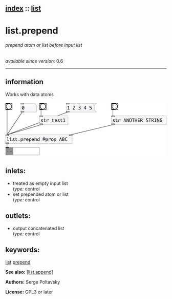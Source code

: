 [index](index.html) :: [list](category_list.html)
---

# list.prepend

###### prepend atom or list before input list

*available since version:* 0.6

---


## information
Works with data atoms


[![example](../examples/img/list.prepend.jpg)](../examples/pd/list.prepend.pd)









## inlets:

* treated as empty input list<br>
_type:_ control
* set prepended atom or list<br>
_type:_ control



## outlets:

* output concatenated list<br>
_type:_ control



## keywords:

[list](keywords/list.html)
[prepend](keywords/prepend.html)



**See also:**
[\[list.append\]](list.append.html)




**Authors:** Serge Poltavsky




**License:** GPL3 or later





